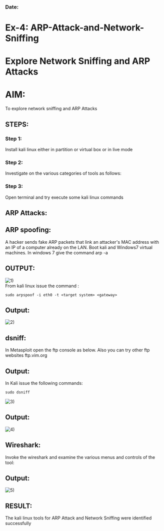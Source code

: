 ### Date:
# Ex-4: ARP-Attack-and-Network-Sniffing
# Explore Network Sniffing and ARP Attacks

# AIM:

To explore network sniffing and ARP Attacks

## STEPS:

### Step 1:

Install kali linux either in partition or virtual box or in live mode

### Step 2:

Investigate on the various categories of tools as follows:


### Step 3:
Open terminal and try execute some kali linux commands

## ARP Attacks:  
## ARP spoofing: 
A hacker sends fake ARP packets that link an attacker's MAC address with an IP of a computer already on the LAN. 
Boot kali and Windows7 virtual machines.
In windows 7 give the command arp -a
## OUTPUT:


![1)](https://github.com/user-attachments/assets/352b462c-52d6-4a87-b598-e77f2993b1bc)
</br>
From kali linux issue the command :
```
sudo arpspoof -i eth0 -t <target system> <gateway>
```
## Output:

![2)](https://github.com/user-attachments/assets/e23eab51-0350-43cc-ad39-35377c48b8fe)

## dsniff:
In Metasploit open the ftp console as below. Also you can try other ftp websites ftp.vim.org

## Output:

In Kali issue the following commands:
```
sudo dsniff
```
![3)](https://github.com/user-attachments/assets/5ff9173c-31a1-4f33-8d64-36fe4e8d6cbb)

## Output:

![4)](https://github.com/user-attachments/assets/762b23c4-d805-46c2-94a1-477d739d11f8)


## Wireshark:
Invoke the wireshark and examine the various menus  and controls of the tool:
## Output:
![5)](https://github.com/user-attachments/assets/8de52d49-3015-4ec6-afc3-a4fd0c217e0d)

## RESULT:
The kali linux tools for ARP Attack and Network Sniffing were identified successfully
